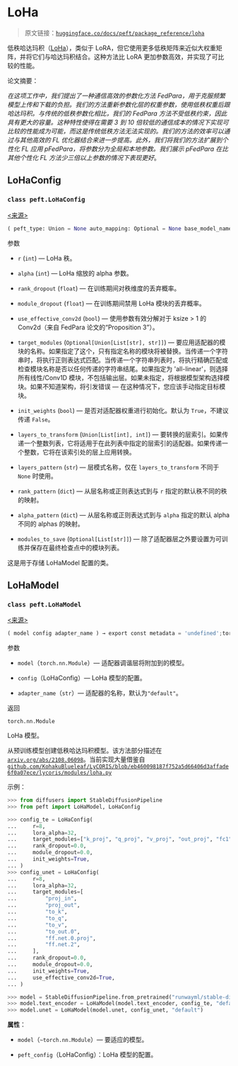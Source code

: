 # LoHa

> 原文链接：[`huggingface.co/docs/peft/package_reference/loha`](https://huggingface.co/docs/peft/package_reference/loha)

低秩哈达玛积（[LoHa](https://huggingface.co/papers/2108.06098)），类似于 LoRA，但它使用更多低秩矩阵来近似大权重矩阵，并将它们与哈达玛积结合。这种方法比 LoRA 更加参数高效，并实现了可比较的性能。

论文摘要：

*在这项工作中，我们提出了一种通信高效的参数化方法 FedPara，用于克服频繁模型上传和下载的负担。我们的方法重新参数化层的权重参数，使用低秩权重后跟哈达玛积。与传统的低秩参数化相比，我们的 FedPara 方法不受低秩约束，因此具有更大的容量。这种特性使得在需要 3 到 10 倍较低的通信成本的情况下实现可比较的性能成为可能，而这是传统低秩方法无法实现的。我们的方法的效率可以通过与其他高效的 FL 优化器结合来进一步提高。此外，我们将我们的方法扩展到个性化 FL 应用 pFedPara，将参数分为全局和本地参数。我们展示 pFedPara 在比其他个性化 FL 方法少三倍以上参数的情况下表现更好*。

## LoHaConfig

### `class peft.LoHaConfig`

[<来源>](https://github.com/huggingface/peft/blob/v0.8.2/src/peft/tuners/loha/config.py#L22)

```py
( peft_type: Union = None auto_mapping: Optional = None base_model_name_or_path: Optional = None revision: Optional = None task_type: Union = None inference_mode: bool = False rank_pattern: Optional[dict] = <factory> alpha_pattern: Optional[dict] = <factory> r: int = 8 alpha: int = 8 rank_dropout: float = 0.0 module_dropout: float = 0.0 use_effective_conv2d: bool = False target_modules: Union = None init_weights: bool = True layers_to_transform: Union = None layers_pattern: Optional = None modules_to_save: Optional = None )
```

参数

+   `r` (`int`) — LoHa 秩。

+   `alpha` (`int`) — LoHa 缩放的 alpha 参数。

+   `rank_dropout` (`float`) — 在训练期间对秩维度的丢弃概率。

+   `module_dropout` (`float`) — 在训练期间禁用 LoHa 模块的丢弃概率。

+   `use_effective_conv2d` (`bool`) — 使用参数有效分解对于 ksize > 1 的 Conv2d（来自 FedPara 论文的“Proposition 3”）。

+   `target_modules` (`Optional[Union[List[str], str]]`) — 要应用适配器的模块的名称。如果指定了这个，只有指定名称的模块将被替换。当传递一个字符串时，将执行正则表达式匹配。当传递一个字符串列表时，将执行精确匹配或检查模块名称是否以任何传递的字符串结尾。如果指定为 'all-linear'，则选择所有线性/Conv1D 模块，不包括输出层。如果未指定，将根据模型架构选择模块。如果不知道架构，将引发错误 — 在这种情况下，您应该手动指定目标模块。

+   `init_weights` (`bool`) — 是否对适配器权重进行初始化。默认为 `True`，不建议传递 `False`。

+   `layers_to_transform` (`Union[List[int], int]`) — 要转换的层索引。如果传递一个整数列表，它将适用于在此列表中指定的层索引的适配器。如果传递一个整数，它将在该索引处的层上应用转换。

+   `layers_pattern` (`str`) — 层模式名称，仅在 `layers_to_transform` 不同于 `None` 时使用。

+   `rank_pattern` (`dict`) — 从层名称或正则表达式到与 `r` 指定的默认秩不同的秩的映射。

+   `alpha_pattern` (`dict`) — 从层名称或正则表达式到与 `alpha` 指定的默认 alpha 不同的 alphas 的映射。

+   `modules_to_save` (`Optional[List[str]]`) — 除了适配器层之外要设置为可训练并保存在最终检查点中的模块列表。

这是用于存储 LoHaModel 配置的类。 

## LoHaModel

### `class peft.LoHaModel`

[<来源>](https://github.com/huggingface/peft/blob/v0.8.2/src/peft/tuners/loha/model.py#L27)

```py
( model config adapter_name ) → export const metadata = 'undefined';torch.nn.Module
```

参数

+   `model`（`torch.nn.Module`）— 适配器调谐层将附加到的模型。

+   `config`（LoHaConfig）— LoHa 模型的配置。

+   `adapter_name`（`str`）— 适配器的名称，默认为`"default"`。

返回

`torch.nn.Module`

LoHa 模型。

从预训练模型创建低秩哈达玛积模型。该方法部分描述在[`arxiv.org/abs/2108.06098`](https://arxiv.org/abs/2108.06098)。当前实现大量借鉴自[`github.com/KohakuBlueleaf/LyCORIS/blob/eb460098187f752a5d66406d3affade6f0a07ece/lycoris/modules/loha.py`](https://github.com/KohakuBlueleaf/LyCORIS/blob/eb460098187f752a5d66406d3affade6f0a07ece/lycoris/modules/loha.py)

示例：

```py
>>> from diffusers import StableDiffusionPipeline
>>> from peft import LoHaModel, LoHaConfig

>>> config_te = LoHaConfig(
...     r=8,
...     lora_alpha=32,
...     target_modules=["k_proj", "q_proj", "v_proj", "out_proj", "fc1", "fc2"],
...     rank_dropout=0.0,
...     module_dropout=0.0,
...     init_weights=True,
... )
>>> config_unet = LoHaConfig(
...     r=8,
...     lora_alpha=32,
...     target_modules=[
...         "proj_in",
...         "proj_out",
...         "to_k",
...         "to_q",
...         "to_v",
...         "to_out.0",
...         "ff.net.0.proj",
...         "ff.net.2",
...     ],
...     rank_dropout=0.0,
...     module_dropout=0.0,
...     init_weights=True,
...     use_effective_conv2d=True,
... )

>>> model = StableDiffusionPipeline.from_pretrained("runwayml/stable-diffusion-v1-5")
>>> model.text_encoder = LoHaModel(model.text_encoder, config_te, "default")
>>> model.unet = LoHaModel(model.unet, config_unet, "default")
```

**属性**：

+   `model`（`~torch.nn.Module`）— 要适应的模型。

+   `peft_config`（LoHaConfig）：LoHa 模型的配置。
